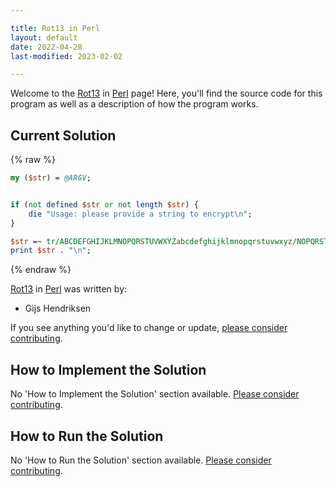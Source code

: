 ```yaml
---

title: Rot13 in Perl
layout: default
date: 2022-04-28
last-modified: 2023-02-02

---
```


Welcome to the [Rot13](https://sampleprograms.io/projects/rot13) in [Perl](https://sampleprograms.io/languages/perl) page! Here, you'll find the source code for this program as well as a description of how the program works.

## Current Solution

{% raw %}

```perl
my ($str) = @ARGV;


if (not defined $str or not length $str) {
    die "Usage: please provide a string to encrypt\n";
}

$str =~ tr/ABCDEFGHIJKLMNOPQRSTUVWXYZabcdefghijklmnopqrstuvwxyz/NOPQRSTUVWXYZABCDEFGHIJKLMnopqrstuvwxyzabcdefghijklm/;
print $str . "\n";
```

{% endraw %}

[Rot13](https://sampleprograms.io/projects/rot13) in [Perl](https://sampleprograms.io/languages/perl) was written by:

- Gijs Hendriksen

If you see anything you'd like to change or update, [please consider contributing](https://github.com/TheRenegadeCoder/sample-programs).

## How to Implement the Solution

No 'How to Implement the Solution' section available. [Please consider contributing](https://github.com/TheRenegadeCoder/sample-programs-website).

## How to Run the Solution

No 'How to Run the Solution' section available. [Please consider contributing](https://github.com/TheRenegadeCoder/sample-programs-website).